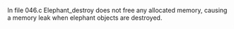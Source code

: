 In file 046.c Elephant_destroy does not free any allocated memory, causing a memory leak when elephant objects are destroyed.